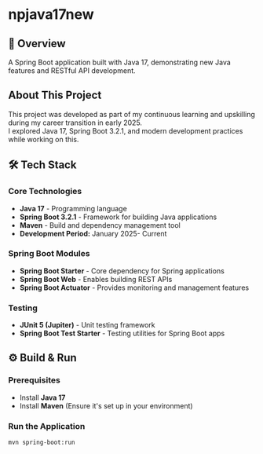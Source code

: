 # npjava17new

## 🚀 Overview
A Spring Boot application built with Java 17, demonstrating new Java features and RESTful API development.

## About This Project
This project was developed as part of my continuous learning and upskilling during my career transition in early 2025.  
I explored Java 17, Spring Boot 3.2.1, and modern development practices while working on this.

## 🛠️ Tech Stack

### **Core Technologies**
- **Java 17** - Programming language
- **Spring Boot 3.2.1** - Framework for building Java applications
- **Maven** - Build and dependency management tool
- **Development Period:** January 2025- Current

### **Spring Boot Modules**
- **Spring Boot Starter** - Core dependency for Spring applications
- **Spring Boot Web** - Enables building REST APIs
- **Spring Boot Actuator** - Provides monitoring and management features

### **Testing**
- **JUnit 5 (Jupiter)** - Unit testing framework
- **Spring Boot Test Starter** - Testing utilities for Spring Boot apps

## ⚙️ Build & Run

### **Prerequisites**
- Install **Java 17**
- Install **Maven** (Ensure it's set up in your environment)

### **Run the Application**
```sh
mvn spring-boot:run
